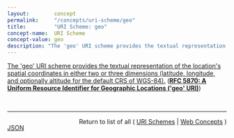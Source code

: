 ```yaml
---
layout:        concept
permalink:     "/concepts/uri-scheme/geo"
title:         "URI Scheme: geo"
concept-name:  URI Scheme
concept-value: geo
description: "The 'geo' URI scheme provides the textual representation of the location's spatial coordinates in either two or three dimensions (latitude, longitude, and optionally altitude for the default CRS of WGS-84)."
---
```


[The 'geo' URI scheme provides the textual representation of the location's spatial coordinates in either two or three dimensions (latitude, longitude, and optionally altitude for the default CRS of WGS-84).](https://datatracker.ietf.org/doc/html/rfc5870#section-3 "Read documentation for URI Scheme &#34;geo&#34;") (**[RFC 5870: A Uniform Resource Identifier for Geographic Locations ('geo' URI)](/specs/IETF/RFC/5870 "This document specifies a Uniform Resource Identifier (URI) for geographic locations using the 'geo' scheme name. A 'geo' URI identifies a physical location in a two- or three-dimensional coordinate reference system in a compact, simple, human-readable, and protocol-independent way. The default coordinate reference system used is the World Geodetic System 1984 (WGS-84).")**)

<br/>
<hr/>

<p style="float : left"><a href="./geo.json" title="JSON representing this particular Web Concept value">JSON</a></p>
<p style="text-align: right">Return to list of all ( <a href="../uri-scheme/">URI Schemes</a> | <a href="../">Web Concepts</a> )</p>
